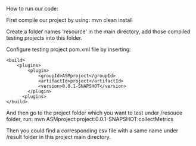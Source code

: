 How to run our code:

First compile our project by using:
mvn clean install

Create a folder names 'resource' in the main directory, add those compiled testing projects into this folder.

Configure testing project pom.xml file by inserting:



```
<build>
    <plugins>
        <plugin>
            <groupId>ASMproject</groupId>
            <artifactId>project</artifactId>
            <version>0.0.1-SNAPSHOT</version>
        </plugin>
      <plugins>
</build>
```


And then go to the project folder which you want to test under /resouce folder, run:
mvn ASMproject:project:0.0.1-SNAPSHOT:collectMetrics

Then you could find a corresponding csv file with a same name under /result folder in this project main directory.